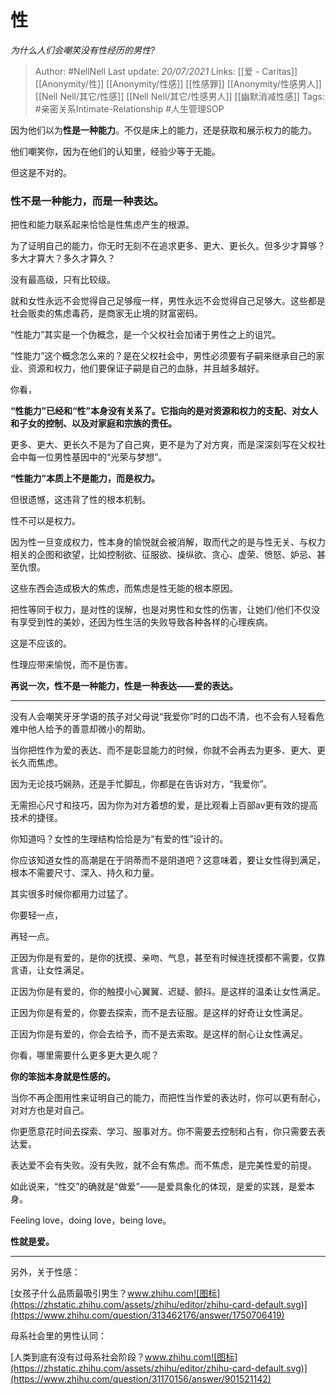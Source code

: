# 性
*为什么人们会嘲笑没有性经历的男性?*


> Author: #NellNell 
Last update: *20/07/2021* 
Links: [[爱 - Caritas]] [[Anonymity/性]] [[Anonymity/性感]] [[性感罪]] [[Anonymity/性感男人]] [[Nell Nell/其它/性感]] [[Nell Nell/其它/性感男人]] [[幽默消减性感]]
Tags:  #亲密关系Intimate-Relationship #人生管理SOP 
  

因为他们以为**性是一种能力**。不仅是床上的能力，还是获取和展示权力的能力。

他们嘲笑你，因为在他们的认知里，经验少等于无能。

但这是不对的。

### 性不是一种能力，而是一种表达。

把性和能力联系起来恰恰是性焦虑产生的根源。

为了证明自己的能力，你无时无刻不在追求更多、更大、更长久。但多少才算够？多大才算大？多久才算久？

没有最高级，只有比较级。

就和女性永远不会觉得自己足够瘦一样，男性永远不会觉得自己足够大。这些都是社会贩卖的焦虑毒药，是商家无止境的财富密码。

“性能力”其实是一个伪概念，是一个父权社会加诸于男性之上的诅咒。

“性能力”这个概念怎么来的？是在父权社会中，男性必须要有子嗣来继承自己的家业、资源和权力，他们要保证子嗣是自己的血脉，并且越多越好。

你看，

**“性能力”已经和“性”本身没有关系了。它指向的是对资源和权力的支配、对女人和子女的控制、以及对家庭和宗族的责任。**

更多、更大、更长久不是为了自己爽，更不是为了对方爽，而是深深刻写在父权社会中每一位男性基因中的“光荣与梦想”。

**“性能力”本质上不是能力，而是权力。**

但很遗憾，这违背了性的根本机制。

性不可以是权力。

因为性一旦变成权力，性本身的愉悦就会被消解，取而代之的是与性无关、与权力相关的企图和欲望，比如控制欲、征服欲、操纵欲、贪心、虚荣、愤怒、妒忌、甚至仇恨。

这些东西会造成极大的焦虑，而焦虑是性无能的根本原因。

把性等同于权力，是对性的误解，也是对男性和女性的伤害，让她们/他们不仅没有享受到性的美妙，还因为性生活的失败导致各种各样的心理疾病。

这是不应该的。

性理应带来愉悦，而不是伤害。

**再说一次，性不是一种能力，性是一种表达——爱的表达。**

---

没有人会嘲笑牙牙学语的孩子对父母说“我爱你”时的口齿不清，也不会有人轻看危难中他人给予的善意却微小的帮助。

当你把性作为爱的表达、而不是彰显能力的时候，你就不会再去为更多、更大、更长久而焦虑。

因为无论技巧娴熟，还是手忙脚乱，你都是在告诉对方，“我爱你”。

无需担心尺寸和技巧，因为你为对方着想的爱，是比观看上百部av更有效的提高技术的捷径。

你知道吗？女性的生理结构恰恰是为“有爱的性”设计的。

你应该知道女性的高潮是在于阴蒂而不是阴道吧？这意味着，要让女性得到满足，根本不需要尺寸、深入、持久和力量。

  

  

其实很多时候你都用力过猛了。

你要轻一点，

再轻一点。

  

  

正因为你是有爱的，是你的抚摸、亲吻、气息，甚至有时候连抚摸都不需要，仅靠言语，让女性满足。

正因为你是有爱的，你的触摸小心翼翼、迟疑、颤抖。是这样的温柔让女性满足。

正因为你是有爱的，你要去探索，而不是去征服。是这样的好奇让女性满足。

正因为你是有爱的，你会去给予，而不是去索取。是这样的耐心让女性满足。

你看，哪里需要什么更多更大更久呢？

**你的笨拙本身就是性感的。**

  

  

当你不再企图用性来证明自己的能力，而把性当作爱的表达时，你可以更有耐心，对对方也是对自己。

你更愿意花时间去探索、学习、服事对方。你不需要去控制和占有，你只需要去表达爱。

表达爱不会有失败。没有失败，就不会有焦虑。而不焦虑，是完美性爱的前提。

如此说来，“性交”的确就是“做爱”——是爱具象化的体现，是爱的实践，是爱本身。

Feeling love，doing love，being love。

**性就是爱。**

---

另外，关于性感：

[女孩子什么品质最吸引男生？​www.zhihu.com![图标](https://zhstatic.zhihu.com/assets/zhihu/editor/zhihu-card-default.svg)](https://www.zhihu.com/question/313462176/answer/1750706419)

母系社会里的男性认同：

[人类到底有没有过母系社会阶段？​www.zhihu.com![图标](https://zhstatic.zhihu.com/assets/zhihu/editor/zhihu-card-default.svg)](https://www.zhihu.com/question/31170156/answer/901521142)